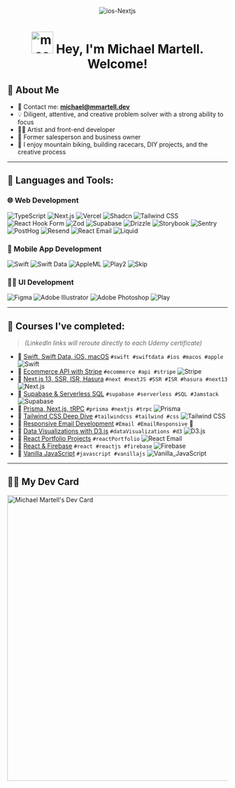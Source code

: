 <p align="center">
    <img 
        style="" 
        src="https://i.ibb.co/wNMYwhXB/ios-Nextjs.jpg" 
        alt="ios-Nextjs" 
        border="0"
    />
</p>

<h1 align="center">
  <img style="height: 50px;" src="https://i.ibb.co/6r6jTmH/mac.png" alt="mac" border="0">
  Hey, I'm Michael Martell. Welcome!
</h1>

## 🏅 About Me
- 📧 Contact me: **[michael@mmartell.dev](mailto:michael@mmartell.dev)**
- 💡 Diligent, attentive, and creative problem solver with a strong ability to focus
- 👨‍🎨 Artist and front-end developer
- 💼 Former salesperson and business owner
- 🚴 I enjoy mountain biking, building racecars, DIY projects, and the creative process

---
    
## 🚀 Languages and Tools:

### 🌐 Web Development
![TypeScript](https://img.shields.io/badge/TypeScript-007ACC?logo=typescript&logoColor=white)
![Next.js](https://img.shields.io/badge/Next.js-000000?logo=next.js&logoColor=white)
![Vercel](https://img.shields.io/badge/Vercel-000000?logo=vercel&logoColor=white)
![Shadcn](https://img.shields.io/badge/Shadcn-black?logoColor=white)
![Tailwind CSS](https://img.shields.io/badge/Tailwind_CSS-38B2AC?logo=tailwind-css&logoColor=white)
![React Hook Form](https://img.shields.io/badge/React_Hook_Form-EC5990?logo=react&logoColor=white)
![Zod](https://img.shields.io/badge/Zod-3E78B2?logoColor=white)
![Supabase](https://img.shields.io/badge/Supabase-3ECF8E?logo=supabase&logoColor=white)
![Drizzle](https://img.shields.io/badge/Drizzle_ORM-1E1E1E?logo=drizzle&logoColor=white)
![Storybook](https://img.shields.io/badge/Storybook-FF4785?logo=storybook&logoColor=white)
![Sentry](https://img.shields.io/badge/Sentry-362D59?logo=sentry&logoColor=white)
![PostHog](https://img.shields.io/badge/PostHog-FF3B3B?logo=posthog&logoColor=white)
![Resend](https://img.shields.io/badge/Resend-blue?logoColor=white)
![React Email](https://img.shields.io/badge/React_Email-61DAFB?logo=react&logoColor=white)
![Liquid](https://img.shields.io/badge/Liquid-FF9900?logo=shopify&logoColor=white)

### 📱 Mobile App Development
![Swift](https://img.shields.io/badge/Swift-FA7343?logo=swift&logoColor=white)
![Swift Data](https://img.shields.io/badge/Swift_Data-FA7343?logo=swift&logoColor=white)
![AppleML](https://img.shields.io/badge/AppleML-000000?logo=apple&logoColor=white)
![Play2](https://img.shields.io/badge/Create_with_Play-0084FF?logoColor=white)
![Skip](https://img.shields.io/badge/Skip-2563EB?logoColor=white)

### 🎨✨ UI Development
![Figma](https://img.shields.io/badge/Figma-F24E1E?logo=figma&logoColor=white)
![Adobe Illustrator](https://img.shields.io/badge/Adobe_Illustrator-FF9A00?logo=adobeillustrator&logoColor=white)
![Adobe Photoshop](https://img.shields.io/badge/Adobe_Photoshop-31A8FF?logo=adobephotoshop&logoColor=white)
![Play](https://img.shields.io/badge/Play-31A8FF?logo=play&logoColor=white)

---
     
## 🏫 Courses I've completed:
> *(LinkedIn links will reroute directly to each Udemy certificate)*  

- 📜 [Swift, Swift Data, iOS, macOS](https://lnkd.in/gZkYtqav) `#swift #swiftdata #ios #macos #apple` ![Swift](https://img.shields.io/badge/Swift-FA7343?logo=swift&logoColor=white) 
- 📜 [Ecommerce API with Stripe](https://lnkd.in/g22qN72K) `#ecommerce #api #stripe`  ![Stripe](https://img.shields.io/badge/Stripe-008CDD?logo=stripe&logoColor=white)
- 📜 [Next.js 13, SSR, ISR, Hasura](https://lnkd.in/gwXBy46r) `#next #nextJS #SSR #ISR #hasura #next13` ![Next.js](https://img.shields.io/badge/Next.js-000000?logo=next.js&logoColor=white)
- 📜 [Supabase & Serverless SQL](https://lnkd.in/ginHiAYr) `#supabase #serverless #SQL #Jamstack` ![Supabase](https://img.shields.io/badge/Supabase-3ECF8E?logo=supabase&logoColor=white)
- 📜 [Prisma, Next.js, tRPC](https://lnkd.in/gRRR_pxw) `#prisma #nextjs #trpc`  ![Prisma](https://img.shields.io/badge/Prisma-2D3748?logo=prisma&logoColor=white)
- 📜 [Tailwind CSS Deep Dive](https://lnkd.in/d3qzRAYe) `#tailwindcss #tailwind #css`  ![Tailwind CSS](https://img.shields.io/badge/Tailwind_CSS-38B2AC?logo=tailwind-css&logoColor=white)
- 📜 [Responsive Email Development](https://lnkd.in/g3h8s4Ep) `#Email #EmailResponsive` 📨 
- 📜 [Data Visualizations with D3.js](https://lnkd.in/gaW4WYNG) `#dataVisualizations #d3`  ![D3.js](https://img.shields.io/badge/D3.js-F9A03C?logo=d3.js&logoColor=white)
- 📜 [React Portfolio Projects](https://lnkd.in/gwVaiqRH) `#reactPortfolio`  ![React Email](https://img.shields.io/badge/React_Email-61DAFB?logo=react&logoColor=white)
- 📜 [React & Firebase](https://lnkd.in/g3fmVNRF) `#react #reactjs #firebase`  ![Firebase](https://img.shields.io/badge/Firebase-FFCA28?logo=firebase&logoColor=white)
- 📜 [Vanilla JavaScript](https://lnkd.in/gdPeeaEE) `#javascript #vanillajs`  ![Vanilla_JavaScript](https://img.shields.io/badge/Vanilla_JS-F7DF1E?logo=javascript&logoColor=black)

---

## 🧑‍💻 My Dev Card
<a href="https://app.daily.dev/gold240sx"><img src="https://api.daily.dev/devcards/v2/dw468jwH0IjuJM9aWxAsW.png?type=wide&r=0ol" width="652" alt="Michael Martell's Dev Card"/></a>

